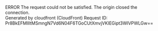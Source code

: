ERROR The request could not be satisfied. The origin closed the connection.  
Generated by cloudfront (CloudFront) Request ID: Pr8BkEFMllltMSmngN7Vd6N04F6TGoCUtXmvjVKIEGipt3WlVPWLGw==